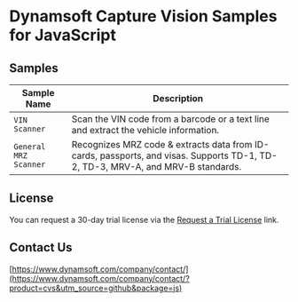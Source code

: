 # Dynamsoft Capture Vision Samples for JavaScript

## Samples

| Sample Name           | Description                                                                          |
| --------------------- | ------------------------------------------------------------------------------------ |
| `VIN Scanner`         | Scan the VIN code from a barcode or a text line and extract the vehicle information. |
| `General MRZ Scanner` | Recognizes MRZ code &amp; extracts data from ID-cards, passports, and visas. Supports TD-1, TD-2, TD-3, MRV-A, and MRV-B standards. |

## License

You can request a 30-day trial license via the [Request a Trial License](https://www.dynamsoft.com/customer/license/trialLicense/?product=cvs&utm_source=github&package=js) link.

## Contact Us

[https://www.dynamsoft.com/company/contact/](https://www.dynamsoft.com/company/contact/?product=cvs&utm_source=github&package=js)
